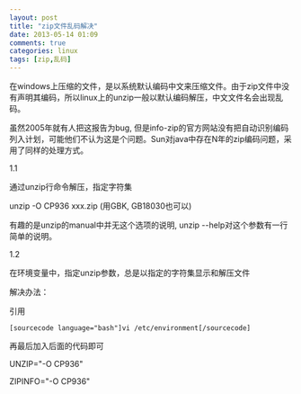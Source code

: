 ```yaml
---
layout: post
title: "zip文件乱码解决"
date: 2013-05-14 01:09
comments: true
categories: linux
tags: [zip,乱码]
---
```


在windows上压缩的文件，是以系统默认编码中文来压缩文件。由于zip文件中没有声明其编码，所以linux上的unzip一般以默认编码解压，中文文件名会出现乱码。

虽然2005年就有人把这报告为bug,
但是info-zip的官方网站没有把自动识别编码列入计划，可能他们不认为这是个问题。Sun对java中存在N年的zip编码问题，采用了同样的处理方式。

1.1 

通过unzip行命令解压，指定字符集

unzip -O CP936 xxx.zip (用GBK, GB18030也可以)

有趣的是unzip的manual中并无这个选项的说明, unzip
--help对这个参数有一行简单的说明。

1.2 

在环境变量中，指定unzip参数，总是以指定的字符集显示和解压文件

解决办法：

引用

    [sourcecode language="bash"]vi /etc/environment[/sourcecode]

再最后加入后面的代码即可

UNZIP="-O CP936"

ZIPINFO="-O CP936"

